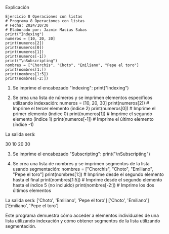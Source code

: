 Explicación
```
Ejercicio 8 Operaciones con listas 
# Programa 8 Operaciones con listas
# Fecha: 2024/10/30
# Elaborado por: Jazmin Macias Sabas 
print("Indexing")
numeros = [10, 20, 30]
print(numeros[2])
print(numeros[0])
print(numeros[1])
print(numeros[-1])
print("\nSubscripting")
nombres = ["Chorchis", "Choto", "Emiliano", "Pepe el toro"]
print(nombres[1:])
print(nombres[1:5])
print(nombres[-2:])
```
1. Se imprime el encabezado "Indexing":
print("Indexing")

2. Se crea una lista de números y se imprimen elementos específicos utilizando indexación:
numeros = [10, 20, 30]
print(numeros[2])  # Imprime el tercer elemento (índice 2)
print(numeros[0])  # Imprime el primer elemento (índice 0)
print(numeros[1])  # Imprime el segundo elemento (índice 1)
print(numeros[-1]) # Imprime el último elemento (índice -1)

La salida será:

30
10
20
30

3. Se imprime el encabezado "Subscripting":
print("\nSubscripting")

4. Se crea una lista de nombres y se imprimen segmentos de la lista usando segmentación:
nombres = ["Chorchis", "Choto", "Emiliano", "Pepe el toro"]
print(nombres[1:]) # Imprime desde el segundo elemento hasta el final
print(nombres[1:5]) # Imprime desde el segundo elemento hasta el índice 5 (no incluido)
print(nombres[-2:]) # Imprime los dos últimos elementos

La salida será:
['Choto', 'Emiliano', 'Pepe el toro']
['Choto', 'Emiliano']
['Emiliano', 'Pepe el toro']

Este programa demuestra cómo acceder a elementos individuales de una lista utilizando indexación y cómo obtener segmentos de la lista utilizando segmentación.
